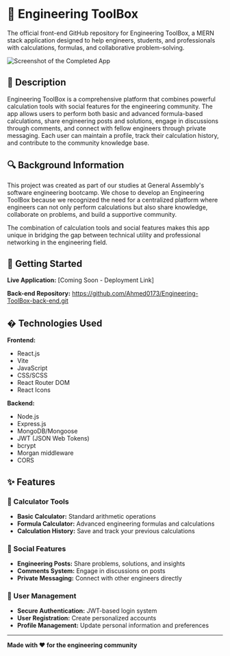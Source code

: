 # 🔧 Engineering ToolBox

The official front-end GitHub repository for Engineering ToolBox, a MERN stack application designed to help engineers, students, and professionals with calculations, formulas, and collaborative problem-solving.

![Screenshot of the Completed App](./public/Engineering-ToolBox.png)

## 📃 Description

Engineering ToolBox is a comprehensive platform that combines powerful calculation tools with social features for the engineering community. The app allows users to perform both basic and advanced formula-based calculations, share engineering posts and solutions, engage in discussions through comments, and connect with fellow engineers through private messaging. Each user can maintain a profile, track their calculation history, and contribute to the community knowledge base.

## 🔍 Background Information

This project was created as part of our studies at General Assembly's software engineering bootcamp. We chose to develop an Engineering ToolBox because we recognized the need for a centralized platform where engineers can not only perform calculations but also share knowledge, collaborate on problems, and build a supportive community.

The combination of calculation tools and social features makes this app unique in bridging the gap between technical utility and professional networking in the engineering field.

## 🚀 Getting Started

**Live Application:** [Coming Soon - Deployment Link]

**Back-end Repository:** https://github.com/Ahmed0173/Engineering-ToolBox-back-end.git


## � Technologies Used

**Frontend:**
- React.js
- Vite
- JavaScript
- CSS/SCSS
- React Router DOM
- React Icons

**Backend:**
- Node.js
- Express.js
- MongoDB/Mongoose
- JWT (JSON Web Tokens)
- bcrypt
- Morgan middleware
- CORS

## ✨ Features

### 🧮 Calculator Tools
- **Basic Calculator:** Standard arithmetic operations
- **Formula Calculator:** Advanced engineering formulas and calculations
- **Calculation History:** Save and track your previous calculations

### 👥 Social Features
- **Engineering Posts:** Share problems, solutions, and insights
- **Comments System:** Engage in discussions on posts
- **Private Messaging:** Connect with other engineers directly

### 🔐 User Management
- **Secure Authentication:** JWT-based login system
- **User Registration:** Create personalized accounts
- **Profile Management:** Update personal information and preferences

---

**Made with ❤️ for the engineering community**
